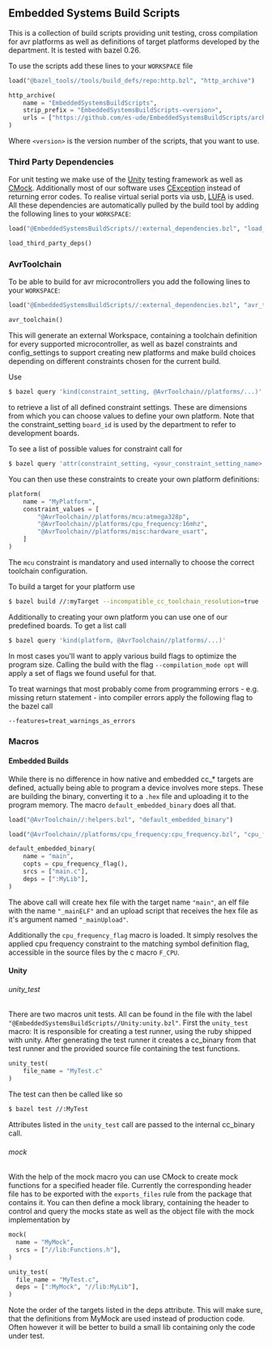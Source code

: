 Embedded Systems Build Scripts
------------------------------

This is a collection of build scripts providing unit testing, cross compilation for avr platforms as well as definitions of target platforms developed by the department.
It is tested with bazel 0.26.

To use the scripts add these lines to your `WORKSPACE` file

```python
load("@bazel_tools//tools/build_defs/repo:http.bzl", "http_archive")

http_archive(
    name = "EmbeddedSystemsBuildScripts",
    strip_prefix = "EmbeddedSystemsBuildScripts-<version>",
    urls = ["https://github.com/es-ude/EmbeddedSystemsBuildScripts/archive/v<verion>.tar.gz"]
)
```
Where `<version>` is the version number of the scripts, that you want to use.

### Third Party Dependencies
For unit testing we make use of the [Unity](https://github.com/ThrowTheSwitch/Unity) testing framework as well as [CMock](https://github.com/ThrowTheSwitch/CMock). Additionally most of our software uses [CException](https://github.com/ThrowTheSwitch/CException) instead of returning error codes. To realise virtual serial ports via usb, [LUFA](http://www.fourwalledcubicle.com/LUFA.php) is used.
All these dependencies are automatically pulled by the build tool by adding the following lines to your `WORKSPACE`:
```python
load("@EmbeddedSystemsBuildScripts//:external_dependencies.bzl", "load_third_party_deps")

load_third_party_deps()
```

### AvrToolchain
To be able to build for avr microcontrollers you add the following lines to your `WORKSPACE`:
```python
load("@EmbeddedSystemsBuildScripts//:external_dependencies.bzl", "avr_toolchain")

avr_toolchain()
```
This will generate an external Workspace, containing a toolchain definition for every supported microcontroller, as well as bazel constraints and config_settings to support creating new platforms and make build choices depending on different constraints chosen for the current build.

Use
```bash
$ bazel query 'kind(constraint_setting, @AvrToolchain//platforms/...)'
```
to retrieve a list of all defined constraint settings. These are dimensions from which you can choose values to define your own platform.
Note that the constraint_setting `board_id` is used by the department to refer to development boards.

To see a list of possible values for constraint call for
```bash
$ bazel query 'attr(constraint_setting, <your_constraint_setting_name>, @AvrToolchain//platforms/...)'
```

You can then use these constraints to create your own platform definitions:
```python
platform(
    name = "MyPlatform",
    constraint_values = [
        "@AvrToolchain//platforms/mcu:atmega328p",
        "@AvrToolchain//platforms/cpu_frequency:16mhz",
        "@AvrToolchain//platforms/misc:hardware_usart",
    ]
)
```
The `mcu` constraint is mandatory and used internally to choose the correct toolchain configuration.

To build a target for your platform use
```bash
$ bazel build //:myTarget --incompatible_cc_toolchain_resolution=true --platforms //:MyPlatform
```

Additionally to creating your own platform you can use one of
our predefined boards. To get a list call
```bash
$ bazel query 'kind(platform, @AvrToolchain//platforms/...)'
```

In most cases you'll want to apply various build flags to optimize the program size. Calling the build with the flag `--compilation_mode opt` will apply a set of flags we found useful for that.

To treat warnings that most probably come from programming errors - e.g. missing return statement - into compiler errors apply the following flag to the bazel call
```bash
--features=treat_warnings_as_errors
```

### Macros
#### Embedded Builds
While there is no difference in how native and embedded cc_* targets are defined, actually being able to program a device involves more steps.
These are building the binary, converting it to a `.hex` file and uploading it to the program memory.
The macro `default_embedded_binary` does all that.
```python
load("@AvrToolchain//:helpers.bzl", "default_embedded_binary")

load("@AvrToolchain//platforms/cpu_frequency:cpu_frequency.bzl", "cpu_frequency_flag")

default_embedded_binary(
    name = "main",
    copts = cpu_frequency_flag(),
    srcs = ["main.c"],
    deps = [":MyLib"],
)
```

The above call will create hex file with the target name `"main"`, an elf file with the name `"_mainELF"` and an upload script that receives the hex file as it's argument named `"_mainUpload"`.

Additionally the `cpu_frequency_flag` macro is loaded. It simply resolves the applied cpu frequency constraint to the matching symbol definition flag, accessible in the source files
by the c macro `F_CPU`.

#### Unity
###### unity_test
There are two macros unit tests. All can be found in the file
with the label `"@EmbeddedSystemsBuildScripts//Unity:unity.bzl"`. First the `unity_test` macro: It is responsible for creating a test runner, using the ruby shipped with unity. After generating the test runner it creates a cc_binary from that test runner and the provided source file containing the test functions.
```python
unity_test(
    file_name = "MyTest.c"
)
```
The test can then be called like so
```bash
$ bazel test //:MyTest
```

Attributes listed in the `unity_test` call are passed to the internal cc_binary call.

###### mock
With the help of the mock macro you can use CMock to create mock functions for a specified header file.
Currently the corresponding header file has to be exported with the `exports_files` rule from the package that contains it.
You can then define a mock library, containing the header to control and query the mocks state as well as the object file with the mock implementation by
```python
mock(
  name = "MyMock",
  srcs = ["//lib:Functions.h"],
)

unity_test(
  file_name = "MyTest.c",
  deps = [":MyMock", "//lib:MyLib"],
)
```

Note the order of the targets listed in the deps attribute.
This will make sure, that the definitions from MyMock are used instead of production code. Often however it will be better to build a small lib containing only the code under test.
